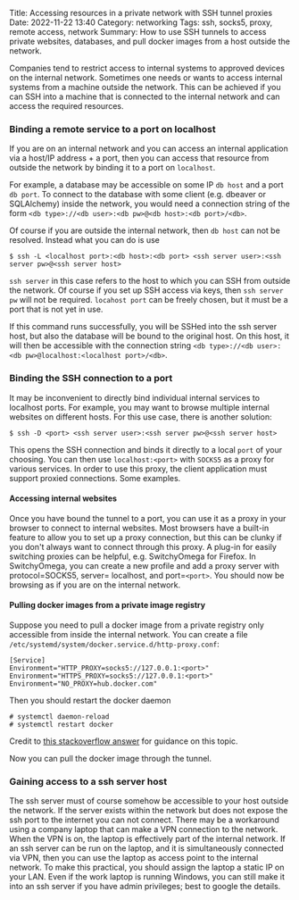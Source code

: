 Title: Accessing resources in a private network with SSH tunnel proxies
Date: 2022-11-22 13:40
Category: networking
Tags: ssh, socks5, proxy, remote access, network
Summary: How to use SSH tunnels to access private websites, databases, and pull docker images from a host outside the network.


Companies tend to restrict access to internal systems to approved devices on the internal network.
Sometimes one needs or wants to access internal systems from a machine outside the network. 
This can be achieved if you can SSH into a machine that is connected to the internal network and can access the required resources.

### Binding a remote service to a port on localhost
If you are on an internal network and you can access an internal application via a host/IP address + a port, then you can access that resource from outside the network by binding it to a port on `localhost`.

For example, a database may be accessible on some IP `db host` and a port `db port`.
To connect to the database with some client (e.g. dbeaver or SQLAlchemy) inside the network, you would need a connection string of the form `<db type>://<db user>:<db pw>@<db host>:<db port>/<db>`.

Of course if you are outside the internal network, then `db host` can not be resolved.
Instead what you can do is use

```
$ ssh -L <localhost port>:<db host>:<db port> <ssh server user>:<ssh server pw>@<ssh server host>
```

`ssh server` in this case refers to the host to which you can SSH from outside the network.
Of course if you set up SSH access via keys, then `ssh server pw` will not be required.
`locahost port` can be freely chosen, but it must be a port that is not yet in use.

If this command runs successfully, you will be SSHed into the ssh server host, but also the database will be bound to the original host.
On this host, it will then be accessible with the connection string `<db type>://<db user>:<db pw>@localhost:<localhost port>/<db>`.

### Binding the SSH connection to a port
It may be inconvenient to directly bind individual internal services to localhost ports.
For example, you may want to browse multiple internal websites on different hosts.
For this use case, there is another solution: 

```
$ ssh -D <port> <ssh server user>:<ssh server pw>@<ssh server host>
```

This opens the SSH connection and binds it directly to a local `port` of your choosing. 
You can then use `localhost:<port>` with `SOCKS5` as a proxy for various services.
In order to use this proxy, the client application must support proxied connections.
Some examples.

#### Accessing internal websites
Once you have bound the tunnel to a port, you can use it as a proxy in your browser to connect to internal websites.
Most browsers have a built-in feature to allow you to set up a proxy connection, but this can be clunky if you don't always want to connect through this proxy.
A plug-in for easily switching proxies can be helpful, e.g. SwitchyOmega for Firefox.
In SwitchyOmega, you can create a new profile and add a proxy server with protocol=SOCKS5, server= localhost, and port=`<port>`.
You should now be browsing as if you are on the internal network.

#### Pulling docker images from a private image registry
Suppose you need to pull a docker image from a private registry only accessible from inside the internal network.
You can create a file `/etc/systemd/system/docker.service.d/http-proxy.conf`:

```
[Service]
Environment="HTTP_PROXY=socks5://127.0.0.1:<port>"
Environment="HTTPS_PROXY=socks5://127.0.0.1:<port>"
Environment="NO_PROXY=hub.docker.com"
```

Then you should restart the docker daemon

```
# systemctl daemon-reload
# systemctl restart docker
```

Credit to [this stackoverflow answer](https://stackoverflow.com/questions/69047394/cant-pull-docker-image-behind-a-proxy) for guidance on this topic.

Now you can pull the docker image through the tunnel.

### Gaining access to a ssh server host
The ssh server must of course somehow be accessible to your host outside the network.
If the server exists within the network but does not expose the ssh port to the internet you can not connect.
There may be a workaround using a company laptop that can make a VPN connection to the network.
When the VPN is on, the laptop is effectively part of the internal network. 
If an ssh server can be run on the laptop, and it is simultaneously connected via VPN, then you can use the laptop as access point to the internal network.
To make this practical, you should assign the laptop a static IP on your LAN.
Even if the work laptop is running Windows, you can still make it into an ssh server if you have admin privileges; best to google the details.
